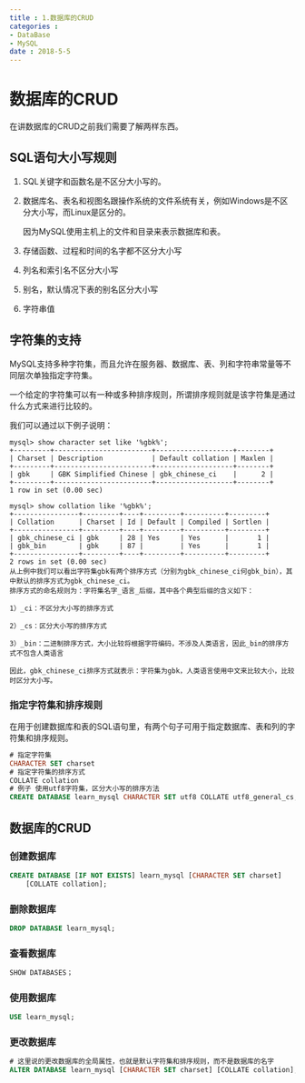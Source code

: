 ```yaml
---
title : 1.数据库的CRUD
categories : 
- DataBase
- MySQL
date : 2018-5-5
---
```


# 数据库的CRUD

在讲数据库的CRUD之前我们需要了解两样东西。

## SQL语句大小写规则

1. SQL关键字和函数名是不区分大小写的。

2. 数据库名、表名和视图名跟操作系统的文件系统有关，例如Windows是不区分大小写，而Linux是区分的。

   因为MySQL使用主机上的文件和目录来表示数据库和表。

3. 存储函数、过程和时间的名字都不区分大小写

4. 列名和索引名不区分大小写

5. 别名，默认情况下表的别名区分大小写

6. 字符串值

## 字符集的支持

MySQL支持多种字符集，而且允许在服务器、数据库、表、列和字符串常量等不同层次单独指定字符集。

一个给定的字符集可以有一种或多种排序规则，所谓排序规则就是该字符集是通过什么方式来进行比较的。

我们可以通过以下例子说明：

```
mysql> show character set like '%gbk%';
+---------+------------------------+-------------------+--------+
| Charset | Description            | Default collation | Maxlen |
+---------+------------------------+-------------------+--------+
| gbk     | GBK Simplified Chinese | gbk_chinese_ci    |      2 | 
+---------+------------------------+-------------------+--------+
1 row in set (0.00 sec)

mysql> show collation like '%gbk%';
+----------------+---------+----+---------+----------+---------+
| Collation      | Charset | Id | Default | Compiled | Sortlen |
+----------------+---------+----+---------+----------+---------+
| gbk_chinese_ci | gbk     | 28 | Yes     | Yes      |       1 | 
| gbk_bin        | gbk     | 87 |         | Yes      |       1 | 
+----------------+---------+----+---------+----------+---------+
2 rows in set (0.00 sec)
从上例中我们可以看出字符集gbk有两个排序方式（分别为gbk_chinese_ci何gbk_bin），其中默认的排序方式为gbk_chinese_ci。
排序方式的命名规则为：字符集名字_语言_后缀，其中各个典型后缀的含义如下：

1）_ci：不区分大小写的排序方式

2）_cs：区分大小写的排序方式

3）_bin：二进制排序方式，大小比较将根据字符编码，不涉及人类语言，因此_bin的排序方式不包含人类语言

因此，gbk_chinese_ci排序方式就表示：字符集为gbk，人类语言使用中文来比较大小，比较时区分大小写。
```

### 指定字符集和排序规则

在用于创建数据库和表的SQL语句里，有两个句子可用于指定数据库、表和列的字符集和排序规则。

```sql
# 指定字符集
CHARACTER SET charset
# 指定字符集的排序方式
COLLATE collation
# 例子 使用utf8字符集，区分大小写的排序方法
CREATE DATABASE learn_mysql CHARACTER SET utf8 COLLATE utf8_general_cs;
```

## 数据库的CRUD

### 创建数据库

```sql
CREATE DATABASE [IF NOT EXISTS] learn_mysql [CHARACTER SET charset] 
	[COLLATE collation];
```

### 删除数据库

```sql
DROP DATABASE learn_mysql;
```

### 查看数据库

```sql
SHOW DATABASES；
```

### 使用数据库

```sql
USE learn_mysql;
```

### 更改数据库

```sql
# 这里说的更改数据库的全局属性，也就是默认字符集和排序规则，而不是数据库的名字
ALTER DATABASE learn_mysql [CHARACTER SET charset] [COLLATE collation];
```




